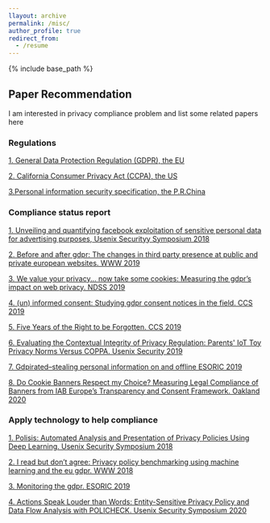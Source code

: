 ```yaml
---
llayout: archive
permalink: /misc/
author_profile: true
redirect_from:
  - /resume
---
```


{% include base_path %}

## Paper Recommendation

I am interested in privacy compliance problem and list some related papers here

### Regulations

[1. General Data Protection Regulation (GDPR), the EU]( <https://gdpr-info.eu/>)

[2. California Consumer Privacy Act (CCPA), the US](<https://oag.ca.gov/privacy/ccpa>)

[3.Personal information security specification, the P.R.China](https://www.tc260.org.cn/upload/2018-01-24/1516799764389090333.pdf)

### Compliance status report

[1. Unveiling and quantifying facebook exploitation of sensitive personal data for advertising purposes, Usenix Securityy Symposium 2018](https://www.usenix.org/conference/usenixsecurity18/presentation/cabanas)

[2. Before and after gdpr: The changes in third party presence at public and private european websites. WWW 2019]( https://doi.org/10.1145/3308558.3313524)

[3. We value your privacy... now take some cookies: Measuring the gdpr’s impact on web privacy. NDSS 2019](https://www.ndss-symposium.org/ndss-paper/we-value-your-privacy-now-take-some-cookies-measuring-the-gdprs-impact-on-web-privacy/)

[4. (un) informed consent: Studying gdpr consent notices in the field. CCS 2019](https://doi.org/10.1145/3319535.3354212)

[5. Five Years of the Right to be Forgotten. CCS 2019]( https://doi.org/10.1145/3319535.3354208)

[6. Evaluating the Contextual Integrity of Privacy Regulation: Parents' IoT Toy Privacy Norms Versus COPPA. Usenix Security 2019](https://www.usenix.org/conference/usenixsecurity19/presentation/apthorpe)

[7. Gdpirated–stealing personal information on and offline ESORIC 2019](https://doi.org/10.1007/978-3-030-29962-0_18)

[8. Do Cookie Banners Respect my Choice? Measuring Legal Compliance of Banners from IAB Europe’s Transparency and Consent Framework. Oakland 2020](https://arxiv.org/pdf/1911.09964)

### Apply technology to help compliance

[1. Polisis: Automated Analysis and Presentation of Privacy Policies Using Deep Learning. Usenix Security Symposium 2018](https://www.usenix.org/conference/usenixsecurity18/presentation/harkous)

[2. I read but don’t agree: Privacy policy benchmarking using machine learning and the eu gdpr. WWW 2018]( https://doi.org/10.1145/3184558.3186969)

[3. Monitoring the gdpr. ESORIC 2019](https://doi.org/10.1007/978-3-030-29959-0_33)

[4. Actions Speak Louder than Words: Entity-Sensitive Privacy Policy and Data Flow Analysis with POLICHECK. Usenix Security Symposium 2020](<https://www.usenix.org/conference/usenixsecurity20/presentation/andow>)

